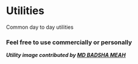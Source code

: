 # Utilities #
Common day to day utilities


### Feel free to use commercially or personally ###

***Utility image contributed by [MD BADSHA MEAH](https://www.iconfinder.com/visuallanguage)***
